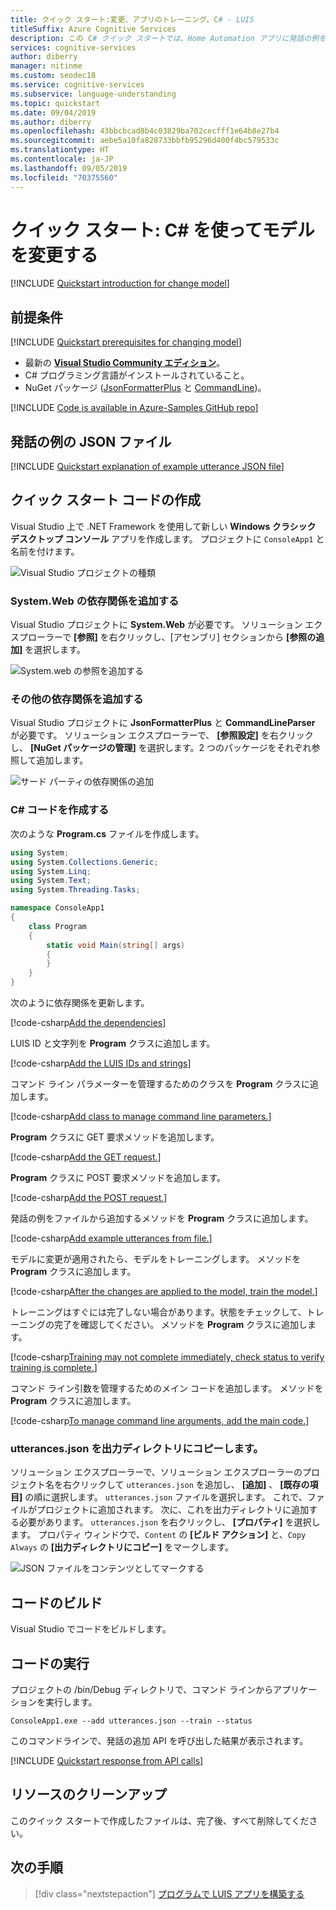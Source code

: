 ```yaml
---
title: クイック スタート:変更、アプリのトレーニング、C# - LUIS
titleSuffix: Azure Cognitive Services
description: この C# クイック スタートでは、Home Automation アプリに発話の例を追加してアプリをトレーニングします。
services: cognitive-services
author: diberry
manager: nitinme
ms.custom: seodec18
ms.service: cognitive-services
ms.subservice: language-understanding
ms.topic: quickstart
ms.date: 09/04/2019
ms.author: diberry
ms.openlocfilehash: 43bbcbcad8b4c03829ba702cecfff1e64b8e27b4
ms.sourcegitcommit: aebe5a10fa828733bbfb95296d400f4bc579533c
ms.translationtype: HT
ms.contentlocale: ja-JP
ms.lasthandoff: 09/05/2019
ms.locfileid: "70375560"
---
```

# <a name="quickstart-change-model-using-c"></a>クイック スタート: C# を使ってモデルを変更する

[!INCLUDE [Quickstart introduction for change model](../../../includes/cognitive-services-luis-qs-change-model-intro-para.md)]

## <a name="prerequisites"></a>前提条件

[!INCLUDE [Quickstart prerequisites for changing model](../../../includes/cognitive-services-luis-qs-change-model-prereq.md)]
* 最新の [**Visual Studio Community エディション**](https://www.visualstudio.com/downloads/)。
* C# プログラミング言語がインストールされていること。
* NuGet パッケージ ([JsonFormatterPlus](https://www.nuget.org/packages/JsonFormatterPlus) と [CommandLine](https://www.nuget.org/packages/CommandLineParser/))。

[!INCLUDE [Code is available in Azure-Samples GitHub repo](../../../includes/cognitive-services-luis-qs-change-model-luis-repo-note.md)]

## <a name="example-utterances-json-file"></a>発話の例の JSON ファイル

[!INCLUDE [Quickstart explanation of example utterance JSON file](../../../includes/cognitive-services-luis-qs-change-model-json-ex-utt.md)]

## <a name="create-quickstart-code"></a>クイック スタート コードの作成 

Visual Studio 上で .NET Framework を使用して新しい **Windows クラシック デスクトップ コンソール** アプリを作成します。 プロジェクトに `ConsoleApp1` と名前を付けます。

![Visual Studio プロジェクトの種類](./media/luis-quickstart-cs-add-utterance/vs-project-type.png)

### <a name="add-the-systemweb-dependency"></a>System.Web の依存関係を追加する

Visual Studio プロジェクトに **System.Web** が必要です。 ソリューション エクスプローラーで **[参照]** を右クリックし、[アセンブリ] セクションから **[参照の追加]** を選択します。

![System.web の参照を追加する](./media/luis-quickstart-cs-add-utterance/system.web.png)

### <a name="add-other-dependencies"></a>その他の依存関係を追加する

Visual Studio プロジェクトに **JsonFormatterPlus** と **CommandLineParser** が必要です。 ソリューション エクスプローラーで、 **[参照設定]** を右クリックし、 **[NuGet パッケージの管理]** を選択します。2 つのパッケージをそれぞれ参照して追加します。 

![サード パーティの依存関係の追加](./media/luis-quickstart-cs-add-utterance/add-dependencies.png)


### <a name="write-the-c-code"></a>C# コードを作成する
次のような **Program.cs** ファイルを作成します。

```csharp
using System;
using System.Collections.Generic;
using System.Linq;
using System.Text;
using System.Threading.Tasks;

namespace ConsoleApp1
{
    class Program
    {
        static void Main(string[] args)
        {
        }
    }
}
```

次のように依存関係を更新します。

   [!code-csharp[Add the dependencies](~/samples-luis/documentation-samples/quickstarts/change-model/csharp/ConsoleApp1/Program.cs?range=1-11 "Add the dependencies")]


LUIS ID と文字列を **Program** クラスに追加します。

   [!code-csharp[Add the LUIS IDs and strings](~/samples-luis/documentation-samples/quickstarts/change-model/csharp/ConsoleApp1/Program.cs?range=19-30&dedent=8 "Add the LUIS IDs and strings")]

コマンド ライン パラメーターを管理するためのクラスを **Program** クラスに追加します。

   [!code-csharp[Add class to manage command line parameters.](~/samples-luis/documentation-samples/quickstarts/change-model/csharp/ConsoleApp1/Program.cs?range=32-46 "Add class to manage command-line parameters.")]

**Program** クラスに GET 要求メソッドを追加します。

   [!code-csharp[Add the GET request.](~/samples-luis/documentation-samples/quickstarts/change-model/csharp/ConsoleApp1/Program.cs?range=49-59 "Add the GET request.")]


**Program** クラスに POST 要求メソッドを追加します。 

   [!code-csharp[Add the POST request.](~/samples-luis/documentation-samples/quickstarts/change-model/csharp/ConsoleApp1/Program.cs?range=60-76 "Add the POST request.")]

発話の例をファイルから追加するメソッドを **Program** クラスに追加します。

   [!code-csharp[Add example utterances from file.](~/samples-luis/documentation-samples/quickstarts/change-model/csharp/ConsoleApp1/Program.cs?range=77-86 "Add example utterances from file.")]

モデルに変更が適用されたら、モデルをトレーニングします。 メソッドを **Program** クラスに追加します。

   [!code-csharp[After the changes are applied to the model, train the model.](~/samples-luis/documentation-samples/quickstarts/change-model/csharp/ConsoleApp1/Program.cs?range=87-96 "After the changes are applied to the model, train the model.")]

トレーニングはすぐには完了しない場合があります。状態をチェックして、トレーニングの完了を確認してください。 メソッドを **Program** クラスに追加します。

   [!code-csharp[Training may not complete immediately, check status to verify training is complete.](~/samples-luis/documentation-samples/quickstarts/change-model/csharp/ConsoleApp1/Program.cs?range=97-103 "Training may not complete immediately, check status to verify training is complete.")]

コマンド ライン引数を管理するためのメイン コードを追加します。 メソッドを **Program** クラスに追加します。

   [!code-csharp[To manage command line arguments, add the main code.](~/samples-luis/documentation-samples/quickstarts/change-model/csharp/ConsoleApp1/Program.cs?range=104-137 "To manage command-line arguments, add the main code.")]

### <a name="copy-utterancesjson-to-output-directory"></a>utterances.json を出力ディレクトリにコピーします。

ソリューション エクスプローラーで、ソリューション エクスプローラーのプロジェクト名を右クリックして `utterances.json` を追加し、 **[追加]** 、 **[既存の項目]** の順に選択します。 `utterances.json` ファイルを選択します。 これで、ファイルがプロジェクトに追加されます。 次に、これを出力ディレクトリに追加する必要があります。 `utterances.json` を右クリックし、 **[プロパティ]** を選択します。 プロパティ ウィンドウで、`Content` の **[ビルド アクション]** と、`Copy Always` の **[出力ディレクトリにコピー]** をマークします。  

![JSON ファイルをコンテンツとしてマークする](./media/luis-quickstart-cs-add-utterance/content-properties.png)

## <a name="build-code"></a>コードのビルド

Visual Studio でコードをビルドします。 

## <a name="run-code"></a>コードの実行

プロジェクトの /bin/Debug ディレクトリで、コマンド ラインからアプリケーションを実行します。 

```console
ConsoleApp1.exe --add utterances.json --train --status
```

このコマンドラインで、発話の追加 API を呼び出した結果が表示されます。 

[!INCLUDE [Quickstart response from API calls](../../../includes/cognitive-services-luis-qs-change-model-json-results.md)]

## <a name="clean-up-resources"></a>リソースのクリーンアップ
このクイック スタートで作成したファイルは、完了後、すべて削除してください。 

## <a name="next-steps"></a>次の手順
> [!div class="nextstepaction"] 
> [プログラムで LUIS アプリを構築する](luis-tutorial-node-import-utterances-csv.md) 
